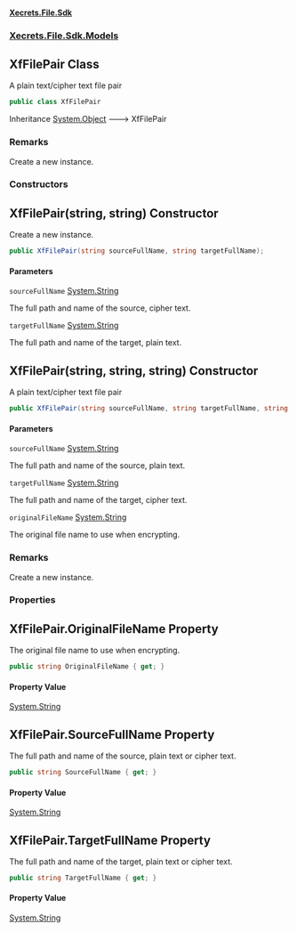 #### [Xecrets.File.Sdk](index.md 'index')
### [Xecrets.File.Sdk.Models](Xecrets.File.Sdk.Models.md 'Xecrets.File.Sdk.Models')

## XfFilePair Class

A plain text/cipher text file pair

```csharp
public class XfFilePair
```

Inheritance [System.Object](https://docs.microsoft.com/en-us/dotnet/api/System.Object 'System.Object') &#129106; XfFilePair

### Remarks
Create a new instance.
### Constructors

<a name='Xecrets.File.Sdk.Models.XfFilePair.XfFilePair(string,string)'></a>

## XfFilePair(string, string) Constructor

Create a new instance.

```csharp
public XfFilePair(string sourceFullName, string targetFullName);
```
#### Parameters

<a name='Xecrets.File.Sdk.Models.XfFilePair.XfFilePair(string,string).sourceFullName'></a>

`sourceFullName` [System.String](https://docs.microsoft.com/en-us/dotnet/api/System.String 'System.String')

The full path and name of the source, cipher text.

<a name='Xecrets.File.Sdk.Models.XfFilePair.XfFilePair(string,string).targetFullName'></a>

`targetFullName` [System.String](https://docs.microsoft.com/en-us/dotnet/api/System.String 'System.String')

The full path and name of the target, plain text.

<a name='Xecrets.File.Sdk.Models.XfFilePair.XfFilePair(string,string,string)'></a>

## XfFilePair(string, string, string) Constructor

A plain text/cipher text file pair

```csharp
public XfFilePair(string sourceFullName, string targetFullName, string originalFileName);
```
#### Parameters

<a name='Xecrets.File.Sdk.Models.XfFilePair.XfFilePair(string,string,string).sourceFullName'></a>

`sourceFullName` [System.String](https://docs.microsoft.com/en-us/dotnet/api/System.String 'System.String')

The full path and name of the source, plain text.

<a name='Xecrets.File.Sdk.Models.XfFilePair.XfFilePair(string,string,string).targetFullName'></a>

`targetFullName` [System.String](https://docs.microsoft.com/en-us/dotnet/api/System.String 'System.String')

The full path and name of the target, cipher text.

<a name='Xecrets.File.Sdk.Models.XfFilePair.XfFilePair(string,string,string).originalFileName'></a>

`originalFileName` [System.String](https://docs.microsoft.com/en-us/dotnet/api/System.String 'System.String')

The original file name to use when encrypting.

### Remarks
Create a new instance.
### Properties

<a name='Xecrets.File.Sdk.Models.XfFilePair.OriginalFileName'></a>

## XfFilePair.OriginalFileName Property

The original file name to use when encrypting.

```csharp
public string OriginalFileName { get; }
```

#### Property Value
[System.String](https://docs.microsoft.com/en-us/dotnet/api/System.String 'System.String')

<a name='Xecrets.File.Sdk.Models.XfFilePair.SourceFullName'></a>

## XfFilePair.SourceFullName Property

The full path and name of the source, plain text or cipher text.

```csharp
public string SourceFullName { get; }
```

#### Property Value
[System.String](https://docs.microsoft.com/en-us/dotnet/api/System.String 'System.String')

<a name='Xecrets.File.Sdk.Models.XfFilePair.TargetFullName'></a>

## XfFilePair.TargetFullName Property

The full path and name of the target, plain text or cipher text.

```csharp
public string TargetFullName { get; }
```

#### Property Value
[System.String](https://docs.microsoft.com/en-us/dotnet/api/System.String 'System.String')